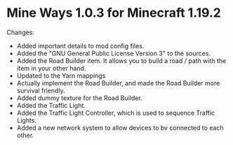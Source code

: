 # Mine Ways 1.0.3 for Minecraft 1.19.2

Changes:
* Added important details to mod config files.
* Added the "GNU General Public License Version 3" to the sources.
* Added the Road Builder item. It allows you to build a road / path with the item in your other hand.
* Updated to the Yarn mappings
* Actually implement the Road Builder, and made the Road Builder more survival friendly.
* Added dummy texture for the Road Builder.
* Added the Traffic Light.
* Added the Traffic Light Controller, which is used to sequence Traffic Lights.
* Added a new network system to allow devices to bv connected to each other.